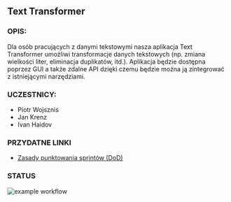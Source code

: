 ## Text Transformer

### OPIS: 
Dla osób pracujących z danymi tekstowymi nasza aplikacja Text Transformer umożliwi transformacje danych tekstowych (np. zmiana wielkości liter, eliminacja duplikatów, itd.). Aplikacja będzie dostępna poprzez GUI a także zdalne API dzięki czemu będzie można ją zintegrować z istniejącymi narzędziami.

### UCZESTNICY:
* Piotr Wojsznis
* Jan Krenz
* Ivan Haidov

### PRZYDATNE LINKI
- [Zasady punktowania sprintów (DoD)](https://docs.google.com/spreadsheets/d/e/2PACX-1vTn6j3M8pmGEzrsQk8mXse7lVHUdhYWkfxbkQiYI23rBtwM4N3bWw0qtupW-gesfCkcYasnZ-eEXl-F/pubhtml)

### STATUS
![example workflow](https://github.com/<user>/<repo>/actions/workflows/<file>/badge.svg)
